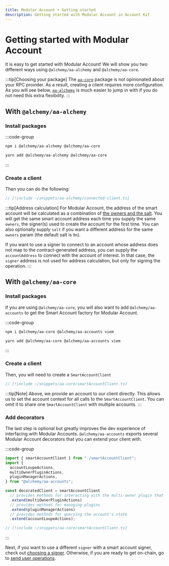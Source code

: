```yaml
---
title: Modular Account • Getting started
description: Getting started with Modular Account in Account Kit
---
```


# Getting started with Modular Account

It is easy to get started with Modular Account! We will show you two different ways using `@alchemy/aa-alchemy` and `@alchemy/aa-core`.

:::tip[Choosing your package]
The [`aa-core`](/packages/aa-core/) package is not opinionated about your RPC provider. As a result, creating a client requires more configuration. As you will see below, [`aa-alchemy`](/packages/aa-alchemy/) is much easier to jump in with if you do not need this extra flexibility.
:::

## With `@alchemy/aa-alchemy`

### Install packages

:::code-group

```bash [npm]
npm i @alchemy/aa-alchemy @alchemy/aa-core
```

```bash [yarn]
yarn add @alchemy/aa-alchemy @alchemy/aa-core
```

:::

### Create a client

Then you can do the following:

```ts [connected-client.ts]
// [!include ~/snippets/aa-alchemy/connected-client.ts]
```

:::tip[Address calculation]
For Modular Account, the address of the smart account will be calculated as a combination of [the owners and the salt](https://github.com/alchemyplatform/modular-account/blob/v1.0.x/src/factory/MultiOwnerModularAccountFactory.sol#L79-L82). You will get the same smart account address each time you supply the same `owners`, the signer(s) used to create the account for the first time. You can also optionally supply `salt` if you want a different address for the same `owners` param (the default salt is `0n`).

If you want to use a signer to connect to an account whose address does not map to the contract-generated address, you can supply the `accountAddress` to connect with the account of interest. In that case, the `signer` address is not used for address calculation, but only for signing the operation.
:::

## With `@alchemy/aa-core`

### Install packages

If you are using `@alchemy/aa-core`, you will also want to add `@alchemy/aa-accounts` to get the Smart Account factory for Modular Account.

:::code-group

```bash [npm]
npm i @alchemy/aa-core @alchemy/aa-accounts viem
```

```bash [yarn]
yarn add @alchemy/aa-core @alchemy/aa-accounts viem
```

:::

### Create a client

Then, you will need to create a `SmartAccountClient`

```ts [smartAccountClient.ts]
// [!include ~/snippets/aa-core/smartAccountClient.ts]
```

:::tip[Note]
Above, we provide an account to our client directly. This allows us to set the account context for all calls to the `SmartAccountClient`. You can omit it to share one `SmartAccountClient` with multiple accounts.
:::

### Add decorators

The last step is optional but greatly improves the dev experience of interfacing with Modular Accounts. `@alchemy/aa-accounts` exports several Modular Account decorators that you can extend your client with.

:::code-group

```ts
import { smartAccountClient } from "./smartAccountClient";
import {
  accountLoupeActions,
  multiOwnerPluginActions,
  pluginManagerActions,
} from "@alchemy/aa-accounts";

const decoratedClient = smartAccountClient
  // provides methods for interacting with the multi-owner plugin that is installed by default
  .extend(multiOwnerPluginActions)
  // provides methods for managing plugins
  .extend(pluginManagerActions)
  // provides methods for querying the account's state
  .extend(accountLoupeActions);
```

```ts [smartAccountClient.ts]
// [!include ~/snippets/aa-core/smartAccountClient.ts]
```

:::

Next, if you want to use a different `signer` with a smart account signer, check out [choosing a signer](/signers/choosing-a-signer). Otherwise, if you are ready to get on-chain, go to [send user operations](/using-smart-accounts/send-user-operations).
